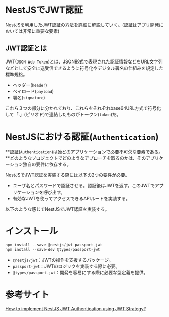 # NestJSでJWT認証

NestJSを利用したJWT認証の方法を詳細に解説していく。(認証はアプリ開発においては非常に重要な要素)

## JWT認証とは

JWT(`JSON Web Token`)とは、JSON形式で表現された認証情報などをURL文字列などとして安全に送受信できるように符号化やデジタル署名の仕組みを規定した標準規格。

* ヘッダー(`header`)
* ペイロード(`payload`)
* 署名(`signature`)

これら３つの部分に分かれており、これらをそれぞれbase64URL方式で符号化して「.」(ピリオド)で連結したものがトークン(`token`)だ。

# NestJSにおける認証(`Authentication`)

**認証(`Authentication`)は殆どのアプリケーションで必要不可欠な要素である。**どのようなプロジェクトでどのようなアプローチを取るのかは、そのアプリケーション独自の要件に依存する。

NestJSでJWT認証を実装する際には以下の2つの要件が必要。

* ユーザ名とパスワードで認証させる。認証後はJWTを返す。このJWTでアプリケーションを呼び出す。
* 有効なJWTを使ってアクセスできるAPIルートを実装する。

以下のような感じでNestJSでJWT認証を実装する。

# インストール

```powershell
npm install --save @nestjs/jwt passport-jwt
npm install --save-dev @types/passport-jwt
```

* `@nestjs/jwt`：JWTの操作を支援するパッケージ。
* `passport-jwt`：JWTのロジックを実装する際に必要。
* `@types/passport-jwt`：開発を容易にする際に必要な型定義を提供。

# 参考サイト

[How to implement NestJS JWT Authentication using JWT Strategy?](https://progressivecoder.com/how-to-implement-nestjs-jwt-authentication-using-jwt-strategy/)